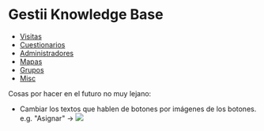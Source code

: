 # Gestii Knowledge Base

* [Visitas](visitas)
* [Cuestionarios](cuestionarios)
* [Administradores](administradores)
* [Mapas](mapas)
* [Grupos](grupos)
* [Misc](misc)

Cosas por hacer en el futuro no muy lejano:

* Cambiar los textos que hablen de botones por imágenes de los botones.
e.g. "Asignar" -> <img class=textsize src=/images/asignar.jpg />
